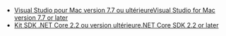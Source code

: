 * [<span data-ttu-id="23de1-101">Visual Studio pour Mac version 7.7 ou ultérieure</span><span class="sxs-lookup"><span data-stu-id="23de1-101">Visual Studio for Mac version 7.7 or later</span></span>](https://www.visualstudio.com/downloads/)
* [<span data-ttu-id="23de1-102">Kit SDK .NET Core 2.2 ou version ultérieure</span><span class="sxs-lookup"><span data-stu-id="23de1-102">.NET Core SDK 2.2 or later</span></span>](https://www.microsoft.com/net/download/all)